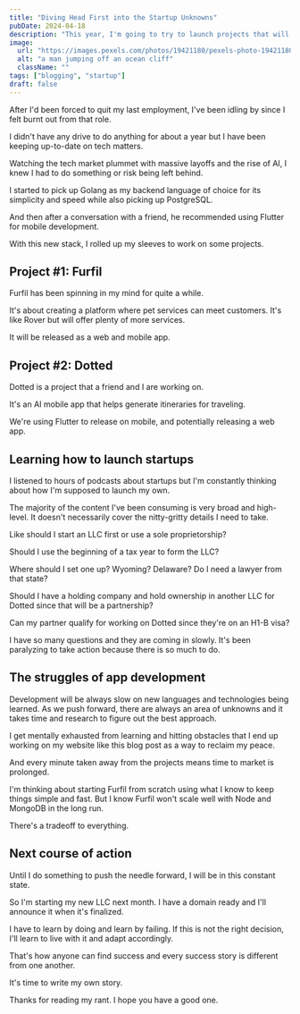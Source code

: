 ```yaml
---
title: "Diving Head First into the Startup Unknowns"
pubDate: 2024-04-18
description: "This year, I'm going to try to launch projects that will hopefully generate income. It's always been a dream of mine to pursue exciting ideas that I'm passionate about. In doing so, there are so many raised questions about what I need to do."
image:
  url: "https://images.pexels.com/photos/19421180/pexels-photo-19421180/free-photo-of-man-jumping-to-sea-at-golden-hour.jpeg"
  alt: "a man jumping off an ocean cliff"
  className: ""
tags: ["blogging", "startup"]
draft: false
---
```


After I'd been forced to quit my last employment, I've been idling by since I felt burnt out from that role.

I didn't have any drive to do anything for about a year but I have been keeping up-to-date on tech matters.

Watching the tech market plummet with massive layoffs and the rise of AI, I knew I had to do something or risk being left behind.

I started to pick up Golang as my backend language of choice for its simplicity and speed while also picking up PostgreSQL.

And then after a conversation with a friend, he recommended using Flutter for mobile development.

With this new stack, I rolled up my sleeves to work on some projects.

## Project #1: Furfil

Furfil has been spinning in my mind for quite a while.

It's about creating a platform where pet services can meet customers. It's like Rover but will offer plenty of more services.

It will be released as a web and mobile app.

## Project #2: Dotted

Dotted is a project that a friend and I are working on.

It's an AI mobile app that helps generate itineraries for traveling.

We're using Flutter to release on mobile, and potentially releasing a web app.

## Learning how to launch startups

I listened to hours of podcasts about startups but I'm constantly thinking about how I'm supposed to launch my own.

The majority of the content I've been consuming is very broad and high-level. It doesn't necessarily cover the nitty-gritty details I need to take.

Like should I start an LLC first or use a sole proprietorship?

Should I use the beginning of a tax year to form the LLC?

Where should I set one up? Wyoming? Delaware? Do I need a lawyer from that state?

Should I have a holding company and hold ownership in another LLC for Dotted since that will be a partnership?

Can my partner qualify for working on Dotted since they're on an H1-B visa?

I have so many questions and they are coming in slowly. It's been paralyzing to take action because there is so much to do.

## The struggles of app development

Development will be always slow on new languages and technologies being learned. As we push forward, there are always an area of unknowns and it takes time and research to figure out the best approach.

I get mentally exhausted from learning and hitting obstacles that I end up working on my website like this blog post as a way to reclaim my peace.

And every minute taken away from the projects means time to market is prolonged.

I'm thinking about starting Furfil from scratch using what I know to keep things simple and fast. But I know Furfil won't scale well with Node and MongoDB in the long run.

There's a tradeoff to everything.

## Next course of action

Until I do something to push the needle forward, I will be in this constant state.

So I'm starting my new LLC next month. I have a domain ready and I'll announce it when it's finalized.

I have to learn by doing and learn by failing. If this is not the right decision, I'll learn to live with it and adapt accordingly.

That's how anyone can find success and every success story is different from one another.

It's time to write my own story.

Thanks for reading my rant. I hope you have a good one.
